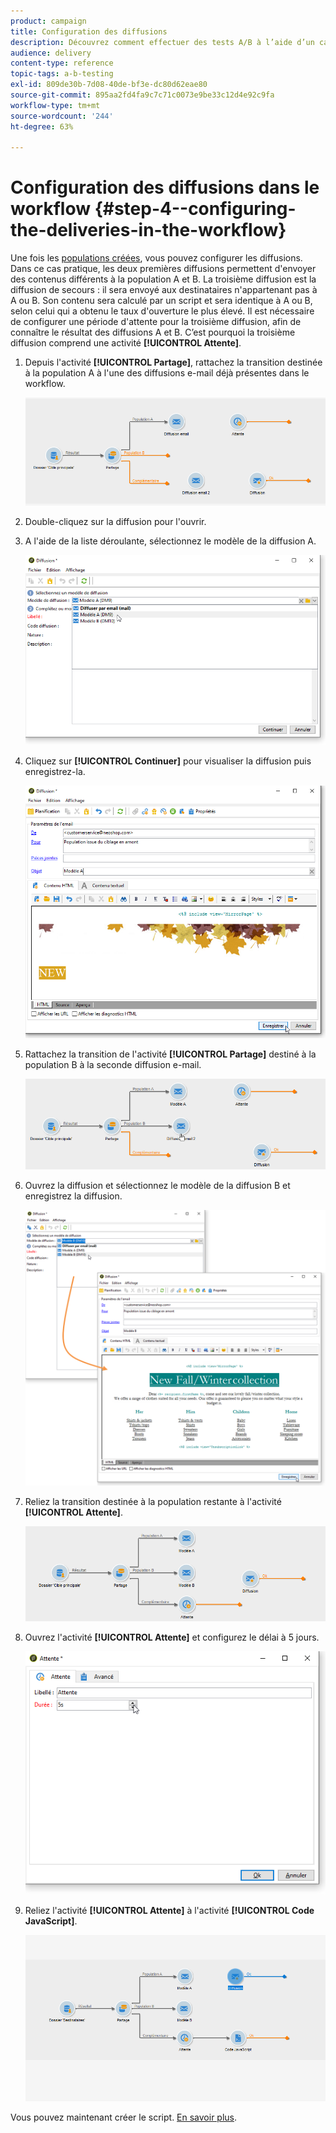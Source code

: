 ```yaml
---
product: campaign
title: Configuration des diffusions
description: Découvrez comment effectuer des tests A/B à l’aide d’un cas d’utilisation spécifique
audience: delivery
content-type: reference
topic-tags: a-b-testing
exl-id: 809de30b-7d08-40de-bf3e-dc80d62eae80
source-git-commit: 895aa2fd4fa9c7c71c0073e9be33c12d4e92c9fa
workflow-type: tm+mt
source-wordcount: '244'
ht-degree: 63%

---
```


# Configuration des diffusions dans le workflow {#step-4--configuring-the-deliveries-in-the-workflow}

Une fois les [populations créées](a-b-testing-uc-population-samples.md), vous pouvez configurer les diffusions. Dans ce cas pratique, les deux premières diffusions permettent d&#39;envoyer des contenus différents à la population A et B. La troisième diffusion est la diffusion de secours : il sera envoyé aux destinataires n&#39;appartenant pas à A ou B. Son contenu sera calculé par un script et sera identique à A ou B, selon celui qui a obtenu le taux d&#39;ouverture le plus élevé. Il est nécessaire de configurer une période d&#39;attente pour la troisième diffusion, afin de connaître le résultat des diffusions A et B. C’est pourquoi la troisième diffusion comprend une activité **[!UICONTROL Attente]**.

1. Depuis l&#39;activité **[!UICONTROL Partage]**, rattachez la transition destinée à la population A à l&#39;une des diffusions e-mail déjà présentes dans le workflow.

   ![](assets/use_case_abtesting_createdeliveries_001.png)

1. Double-cliquez sur la diffusion pour l&#39;ouvrir.
1. A l&#39;aide de la liste déroulante, sélectionnez le modèle de la diffusion A.

   ![](assets/use_case_abtesting_createdeliveries_003.png)

1. Cliquez sur **[!UICONTROL Continuer]** pour visualiser la diffusion puis enregistrez-la.

   ![](assets/use_case_abtesting_createdeliveries_002.png)

1. Rattachez la transition de l&#39;activité **[!UICONTROL Partage]** destiné à la population B à la seconde diffusion e-mail.

   ![](assets/use_case_abtesting_createdeliveries_004.png)

1. Ouvrez la diffusion et sélectionnez le modèle de la diffusion B et enregistrez la diffusion.

   ![](assets/use_case_abtesting_createdeliveries_005.png)

1. Reliez la transition destinée à la population restante à l&#39;activité **[!UICONTROL Attente]**.

   ![](assets/use_case_abtesting_createdeliveries_006.png)

1. Ouvrez l&#39;activité **[!UICONTROL Attente]** et configurez le délai à 5 jours.

   ![](assets/use_case_abtesting_createdeliveries_007.png)

1. Reliez l&#39;activité **[!UICONTROL Attente]** à l&#39;activité **[!UICONTROL Code JavaScript]**.

   ![](assets/use_case_abtesting_createdeliveries_008.png)

Vous pouvez maintenant créer le script. [En savoir plus](a-b-testing-uc-script.md).
